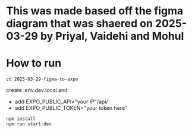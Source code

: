 # This was made based off the figma diagram that was shaered on 2025-03-29 by Priyal, Vaidehi and Mohul
# How to run
```
cd 2025-03-29-figma-to-expo
```
create .env.dev.local and
- add EXPO_PUBLIC_API="your IP"/api/
- add EXPO_PUBLIC_TOKEN="your token here"
```
npm install
npm run start:dev
```